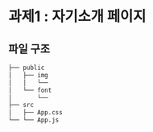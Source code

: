 # 과제1 : 자기소개 페이지

## 파일 구조

```bash
├── public
│   ├── img
│   │   └── 
│   └── font
│       └── 
├── src
│   ├── App.css
└── └── App.js
 

